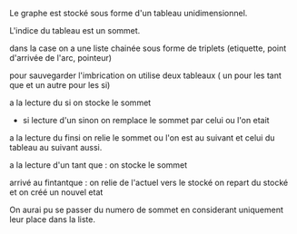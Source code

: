 Le graphe est stocké sous forme d'un tableau unidimensionnel.

L'indice du tableau est un sommet.

dans la case on a une liste chainée sous forme de triplets (etiquette, point d'arrivée de l'arc, pointeur)

pour sauvegarder l'imbrication on utilise deux tableaux ( un pour les tant que et un autre pour les si)

a la lecture du si on stocke le sommet

- si lecture d'un sinon on remplace le sommet par celui ou l'on etait

a la lecture du finsi on relie le sommet ou l'on est au suivant et celui du tableau au suivant aussi.


a la lecture d'un tant que : on stocke le sommet

arrivé au fintantque : on relie de l'actuel vers le stocké on repart du stocké et on créé un nouvel etat


On aurai pu se passer du numero de sommet en considerant uniquement leur place dans la liste.